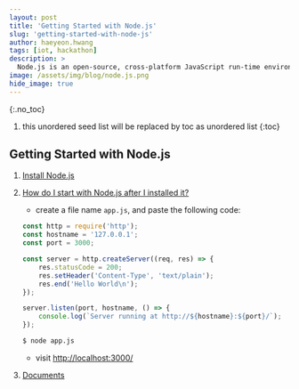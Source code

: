 ```yaml
---
layout: post
title: 'Getting Started with Node.js' 
slug: 'getting-started-with-node-js'
author: haeyeon.hwang
tags: [iot, hackathon]
description: >
  Node.js is an open-source, cross-platform JavaScript run-time environment that executes JavaScript code outside of a browser. JavaScript is used primarily for client-side scripting, in which scripts written in JavaScript are embedded in a webpage's HTML and run client-side by a JavaScript engine in the user's web browser. `wiki`
image: /assets/img/blog/node.js.png
hide_image: true
---
```

{:.no_toc}
1. this unordered seed list will be replaced by toc as unordered list
{:toc}

## **Getting Started with Node.js**
1. [Install Node.js](https://nodejs.org/en/download/)   
2. [How do I start with Node.js after I installed it?](https://nodejs.org/en/docs/guides/getting-started-guide/)    
   * create a file name `app.js`, and paste the following code:  
  
    ~~~js
    const http = require('http');
    const hostname = '127.0.0.1';
    const port = 3000;

    const server = http.createServer((req, res) => {
        res.statusCode = 200;
        res.setHeader('Content-Type', 'text/plain');
        res.end('Hello World\n');
    });

    server.listen(port, hostname, () => {
        console.log(`Server running at http://${hostname}:${port}/`);
    });
    ~~~

    ~~~bash
    $ node app.js
    ~~~

    * visit [http://localhost:3000/](http://localhost:3000/)
3. [Documents](https://nodejs.org/en/docs/)   

